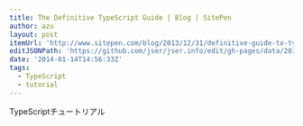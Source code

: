 ```yaml
---
title: The Definitive TypeScript Guide | Blog | SitePen
author: azu
layout: post
itemUrl: 'http://www.sitepen.com/blog/2013/12/31/definitive-guide-to-typescript/'
editJSONPath: 'https://github.com/jser/jser.info/edit/gh-pages/data/2014/01/index.json'
date: '2014-01-14T14:56:33Z'
tags:
  - TypeScript
  - tutorial
---
```

TypeScriptチュートリアル
